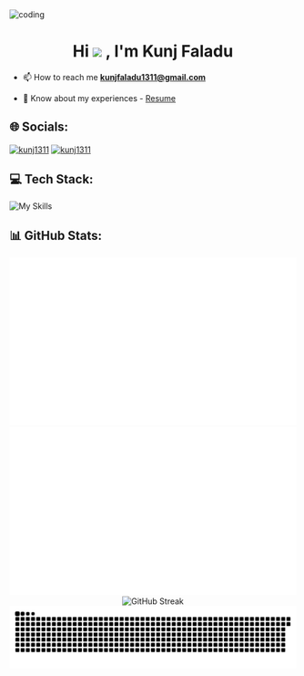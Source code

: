 <img align="center" alt="coding" src="https://github.com/KUNJ1311/KUNJ1311/assets/74526794/9863f732-dd1d-456b-94a7-5409e07c9792">

<h1 align="center">Hi <img src="https://media.giphy.com/media/hvRJCLFzcasrR4ia7z/giphy.gif" width="30px"/> , I'm Kunj Faladu</h1>

[//]: # (- 🌱 I’m currently learning **MERN Stack**)

[//]: # (- 👨‍💻 All of my projects are available at [coming soon.....])

- 📫 How to reach me **kunjfaladu1311@gmail.com**

- 📄 Know about my experiences - [Resume](https://drive.google.com/file/d/1D_xxDgM0UbxeaVSHdh11kQ0i-mNLO99t/view?usp=drivesdk)


## 🌐 Socials:
<p align="left">
<a href="https://www.linkedin.com/in/kunj-faladu" target="blank"><img align="center" src="https://raw.githubusercontent.com/rahuldkjain/github-profile-readme-generator/master/src/images/icons/Social/linked-in-alt.svg" alt="kunj1311" height="30" width="40" /></a>
<a href="https://leetcode.com/kunj1311" target="blank"><img align="center" src="https://raw.githubusercontent.com/rahuldkjain/github-profile-readme-generator/master/src/images/icons/Social/leet-code.svg" alt="kunj1311" height="30" width="40" /></a>
<!-- <a href="https://www.hackerrank.com/profile/kunjfaladu1311" target="blank"><img align="center" src="https://raw.githubusercontent.com/rahuldkjain/github-profile-readme-generator/master/src/images/icons/Social/hackerrank.svg" alt="kunj1311" height="30" width="40" /></a> -->
</p>

## 💻 Tech Stack:
![My Skills](https://skillicons.dev/icons?i=react,nextjs,js,java,redux,nodejs,express,mongodb,mysql,bootstrap,tailwind,azure,firebase,docker,rabbitmq,redis,prisma,sass,html,css,python,git,linux)

## 📊 GitHub Stats:
<div align="center">
  <img alt="Contributions" src="https://github.com/KUNJ1311/KUNJ1311/blob/output/generated/overview.svg" >
  <img src ="https://github.com/KUNJ1311/KUNJ1311/blob/output/generated/languages.svg" >
</div>
<div align="center">
  <img src="https://streak-stats.demolab.com?user=KUNJ1311&theme=dracula&hide_border=true" alt="GitHub Streak" >
</div>

<div align="center">
  <img src="https://github.com/KUNJ1311/KUNJ1311/blob/snake/github-contribution-grid-snake-dark.svg">
</div>
